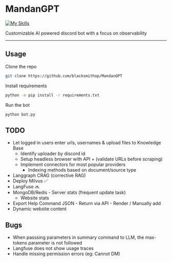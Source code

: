 # MandanGPT

[![My Skills](https://skillicons.dev/icons?i=py)](https://skillicons.dev)

Customizable AI powered discord bot with a focus on observability

---

## Usage

Clone the repo

```bash
git clone https://github.com/blacksmithop/MandanGPT
```

Install requirements

```bash
python -m pip install -r requirements.txt
```

Run the bot

```bash
python bot.py
```

## TODO

- Let logged in users enter urls, usernames & upload files to Knowledge Base
  - Identify uploader by discord id
  - Setup headless browser with API + (validate URLs before scraping)
  - Implement connectors for most popular providers
    - Indexing methods based on document/source type
- Langgraph CRAG (corrective RAG)
- Deploy Milvus ✅
- LangFuse 🔜
- MongoDB/Redis - Server stats (frequent update task)
  - Website stats
- Export Help Command JSON - Return via API - Render / Manually add
- Dynamic website content

## Bugs

- When passsing parameters in summary command to LLM, the max-tokens parameter is not followed
- Langfuse does not show usage traces
- Handle missing permission errors (eg: Cannot DM)